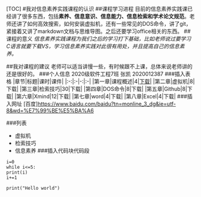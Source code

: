 [TOC]
#我对信息素养实践课程的认识
##课程学习进程
目前的信息素养实践课已经讲了很多东西，包括**素养、信息意识、信息能力、信息检索和学术论文规范**。老师还讲了如何高效搜索，如何安装虚拟机，还有一些常见的DOS命令，讲了git，紧接着又讲了markdown文档与思维导图。之后还要学习office相关的东西。
##课程的意义
*信息素养实践课程为我们之后的学习打下基础，比如老师说过要学习C语言就要下载VS，学习信息素养实践对此很有用处，并且提高自己的信息素养。*

##我对课程的建议
老师可以适当讲慢一些，有时候跟不上课，总体来说老师讲的还是很好的。
###个人信息
2020级软件工程7班
张凯
2020012387
###插入表格
|章节|标题|课时|课件|
|:-:|:-|-:|:-|
|第一章|课程概述|4|[下载](https://lol.qq.com/main.shtml)|
|第二章|虚拟机|8|下载|
|第三章|检索技巧|30|下载|
|第四章|DOS命令|8|下载|
|第五章|Github|8|下载|
|第六章|Xmind|12|下载|
|第七章|word|4|下载|
|第八章|Excel|4|下载|
###插入网址
[百度]https://www.baidu.com/baidu?tn=monline_3_dg&ie=utf-8&wd=%E7%99%BE%E5%BA%A6

###列表
- 虚拟机
- 检索技巧
- 信息素养
###插入代码块代码段
```
i=0
while i<=5:
print(i)
i+=1
```
```
print("Hello world")

```